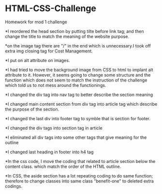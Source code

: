 # HTML-CSS-Challenge
Homework for mod 1 challenge

*I reordered the head section by putting tilte before link tag; and then change the title to match the meaning of the website purpose.

*on the image tag there are "/" in the end which is unnecessary.I took off extra img closing tag for Cost Management. 

*I put on alt attribute on images.

*I had tried to move the background image from CSS to html to implant alt attribute to it. However, it seems going to change some structure and the function which does not seem to match the instruction of the challenge which told us to not mess around the functionings.

*I changed the div tag into nav tag to better describe the section meaning

*I changed main content section from div tag into article tag which describe the purpose of the section.

*I changed the last div into footer tag to symble that is section for footer.

*I changed the div tags into section tag in article

*I eliminated all div tags into some other tags that give meaning for the outline

*I changed last heading in footer into h4 tag

*In the css code, I move the coding that related to article section below the content class. which match the order of the HTML outline.

*In CSS, the aside section has a lot repeating coding to do same function; therefore to change classes into same class "benefit-one" to deleted extra codings.